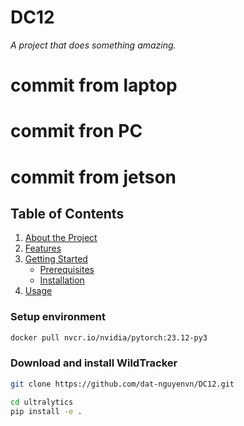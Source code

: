 # DC12
*A project that does something amazing.*
# commit from laptop
# commit fron PC
# commit from jetson

## Table of Contents
1. [About the Project](#about-the-project)
2. [Features](#features)
3. [Getting Started](#getting-started)
   - [Prerequisites](#prerequisites)
   - [Installation](#installation)
4. [Usage](#usage)
### Setup environment
```bash
docker pull nvcr.io/nvidia/pytorch:23.12-py3
```
### Download and install WildTracker
```bash
git clone https://github.com/dat-nguyenvn/DC12.git
```

```bash
cd ultralytics
pip install -e .
```